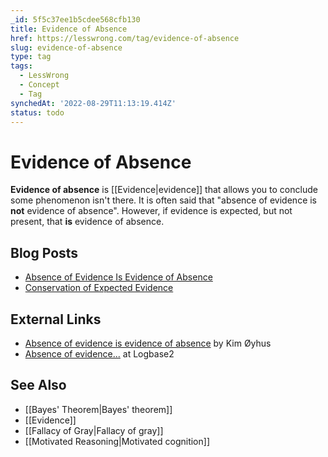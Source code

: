 ```yaml
---
_id: 5f5c37ee1b5cdee568cfb130
title: Evidence of Absence
href: https://lesswrong.com/tag/evidence-of-absence
slug: evidence-of-absence
type: tag
tags:
  - LessWrong
  - Concept
  - Tag
synchedAt: '2022-08-29T11:13:19.414Z'
status: todo
---
```


# Evidence of Absence

**Evidence of absence** is [[Evidence|evidence]] that allows you to conclude some phenomenon isn't there. It is often said that "absence of evidence is **not** evidence of absence". However, if evidence is expected, but not present, that **is** evidence of absence.

## Blog Posts

- [Absence of Evidence Is Evidence of Absence](http://lesswrong.com/lw/ih/absence_of_evidence_is_evidence_of_absence/)
- [Conservation of Expected Evidence](http://lesswrong.com/lw/ii/conservation_of_expected_evidence/)

## External Links

- [Absence of evidence is evidence of absence](http://oyhus.no/AbsenceOfEvidence.html) by Kim Øyhus
- [Absence of evidence...](http://logbase2.blogspot.com/2009/01/absence-of-evidence.html) at Logbase2

## See Also

- [[Bayes' Theorem|Bayes' theorem]]
- [[Evidence]]
- [[Fallacy of Gray|Fallacy of gray]]
- [[Motivated Reasoning|Motivated cognition]]
